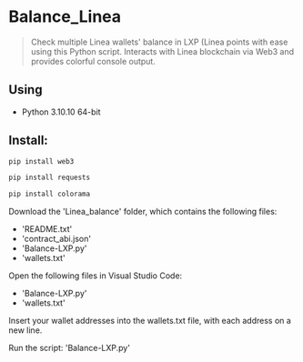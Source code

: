 # Balance_Linea
> Check multiple Linea wallets' balance in LXP (Linea points with ease using this Python script. Interacts with Linea blockchain via Web3 and provides colorful console output.

## Using
*  Python 3.10.10 64-bit

## Install:
```bash
pip install web3
```
```bash
pip install requests
```
```bash
pip install colorama
```

Download the 'Linea_balance' folder, which contains the following files:

 * 'README.txt'
 * 'contract_abi.json'
 * 'Balance-LXP.py'
 * 'wallets.txt'

Open the following files in Visual Studio Code:

 * 'Balance-LXP.py'
 * 'wallets.txt'

Insert your wallet addresses into the wallets.txt file, with each address on a new line.

Run the script: 'Balance-LXP.py'
